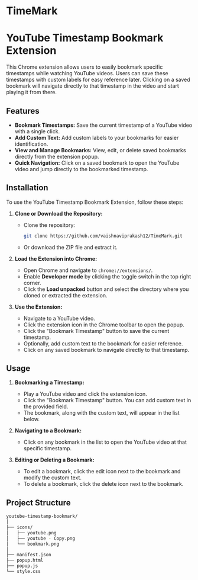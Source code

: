 # TimeMark
# YouTube Timestamp Bookmark Extension

This Chrome extension allows users to easily bookmark specific timestamps while watching YouTube videos. Users can save these timestamps with custom labels for easy reference later. Clicking on a saved bookmark will navigate directly to that timestamp in the video and start playing it from there.

## Features

- **Bookmark Timestamps:** Save the current timestamp of a YouTube video with a single click.
- **Add Custom Text:** Add custom labels to your bookmarks for easier identification.
- **View and Manage Bookmarks:** View, edit, or delete saved bookmarks directly from the extension popup.
- **Quick Navigation:** Click on a saved bookmark to open the YouTube video and jump directly to the bookmarked timestamp.

## Installation

To use the YouTube Timestamp Bookmark Extension, follow these steps:

1. **Clone or Download the Repository:**
   - Clone the repository: 
     ```bash
     git clone https://github.com/vaishnaviprakash12/TimeMark.git
     ```
   - Or download the ZIP file and extract it.

2. **Load the Extension into Chrome:**
   - Open Chrome and navigate to `chrome://extensions/`.
   - Enable **Developer mode** by clicking the toggle switch in the top right corner.
   - Click the **Load unpacked** button and select the directory where you cloned or extracted the extension.

3. **Use the Extension:**
   - Navigate to a YouTube video.
   - Click the extension icon in the Chrome toolbar to open the popup.
   - Click the "Bookmark Timestamp" button to save the current timestamp.
   - Optionally, add custom text to the bookmark for easier reference.
   - Click on any saved bookmark to navigate directly to that timestamp.

## Usage

1. **Bookmarking a Timestamp:**
   - Play a YouTube video and click the extension icon.
   - Click the "Bookmark Timestamp" button. You can add custom text in the provided field.
   - The bookmark, along with the custom text, will appear in the list below.

2. **Navigating to a Bookmark:**
   - Click on any bookmark in the list to open the YouTube video at that specific timestamp.

3. **Editing or Deleting a Bookmark:**
   - To edit a bookmark, click the edit icon next to the bookmark and modify the custom text.
   - To delete a bookmark, click the delete icon next to the bookmark.

## Project Structure

```bash
youtube-timestamp-bookmark/
│
├── icons/
│   ├── youtube.png
│   ├── youtube - Copy.png
│   └── bookmark.png
│
├── manifest.json
├── popup.html
├── popup.js
└── style.css
